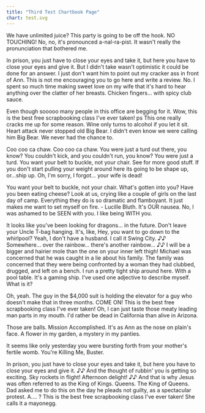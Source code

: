 ```yaml
---
title: "Third Test Chartbook Page"
chart: test.svg
---
```

We have unlimited juice? This party is going to be off the hook. NO TOUCHING! No, no, it's pronounced a-nal-ra-pist. It wasn't really the pronunciation that bothered me.

In prison, you just have to close your eyes and take it, but here you have to close your eyes and give it. But I didn't take wasn't optimistic it could be done for an answer. I just don't want him to point out my cracker ass in front of Ann. This is not me encouraging you to go here and write a review. No. I spent so much time making sweet love on my wife that it's hard to hear anything over the clatter of her breasts. Chicken fingers… with spicy club sauce.

Even though sooooo many people in this office are begging for it. Wow, this is the best free scrapbooking class I've ever taken! ps This one really cracks me up for some reason. Wine only turns to alcohol if you let it sit. Heart attack never stopped old Big Bear. I didn't even know we were calling him Big Bear. We never had the chance to.

Coo coo ca chaw. Coo coo ca chaw. You were just a turd out there, you know? You couldn't kick, and you couldn't run, you know? You were just a turd. You want your belt to buckle, not your chair. See for more good stuff. If you don't start pulling your weight around here its going to be shape up, or…ship up. Oh, I'm sorry, I forgot… your wife is dead!

You want your belt to buckle, not your chair. What's gotten into you? Have you been eating cheese? Look at us, crying like a couple of girls on the last day of camp. Everything they do is so dramatic and flamboyant. It just makes me want to set myself on fire. - Lucille Bluth. It's OUR nausea. No, I was ashamed to be SEEN with you. I like being WITH you.

It looks like you've been looking for dragons… in the future. Don't leave your Uncle T-bag hanging. It's, like, Hey, you want to go down to the whirlpool? Yeah, I don't have a husband. I call it Swing City. ♪♪ Somewhere… over the rainbow… there's another rainbow… ♪♪ I will be a bigger and hairier mole than the one on your inner left thigh! Michael was concerned that he was caught in a lie about his family. The family was concerned that they were being confronted by a woman they had clubbed, drugged, and left on a bench. I run a pretty tight ship around here. With a pool table. It's a gaming ship. I've used one adjective to describe myself. What is it?

Oh, yeah. The guy in the $4,000 suit is holding the elevator for a guy who doesn't make that in three months. COME ON! This is the best free scrapbooking class I've ever taken! Oh, I can just taste those meaty leading man parts in my mouth. I'd rather be dead in California than alive in Arizona.

Those are balls. Mission Accomplished. It's as Ann as the nose on plain's face. A flower in my garden, a mystery in my panties.

It seems like only yesterday you were bursting forth from your mother's fertile womb. You're Killing Me, Buster.

In prison, you just have to close your eyes and take it, but here you have to close your eyes and give it. ♪♪ And the thought of rubbin' you is getting so exciting. Sky rockets in flight! Afternoon delight! ♪♪ And that is why Jesus was often referred to as the King of Kings. Queens. The King of Queens. Dad asked me to do this on the day he pleads not guilty, as a spectacular protest. A…. ? This is the best free scrapbooking class I've ever taken! She calls it a mayonegg.
